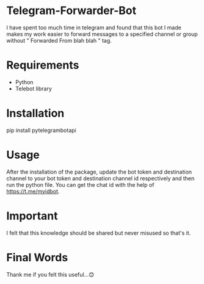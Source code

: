 # Telegram-Forwarder-Bot
I have spent too much time in telegram and found that this bot I made makes my work easier to forward messages to a specified channel or group without " Forwarded From blah blah " tag.

# Requirements
  * Python
  * Telebot library

# Installation
  pip install pytelegrambotapi

# Usage
After the installation of the package, update the bot token and destination channel to your bot token and destination channel id respectively and then run the python file.
You can get the chat id with the help of https://t.me/myidbot.

# Important
I felt that this knowledge should be shared but never misused so that's it.

# Final Words
Thank me if you felt this useful...😊

